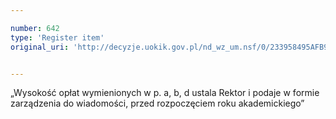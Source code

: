 ```yaml
---

number: 642
type: 'Register item'
original_uri: 'http://decyzje.uokik.gov.pl/nd_wz_um.nsf/0/233958495AFB9426C12572DD0032962E?OpenDocument'


---
```


„Wysokość opłat wymienionych w p. a, b, d ustala Rektor i podaje w formie zarządzenia do wiadomości, przed rozpoczęciem roku akademickiego”
